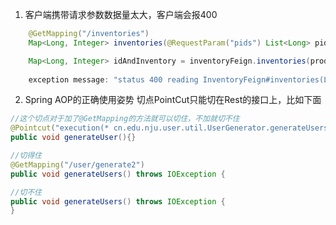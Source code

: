1. 客户端携带请求参数数据量太大，客户端会报400
```java
    @GetMapping("/inventories")
    Map<Long, Integer> inventories(@RequestParam("pids") List<Long> pids);

    Map<Long, Integer> idAndInventory = inventoryFeign.inventories(productIDs);
    
    exception message: "status 400 reading InventoryFeign#inventories(List)"
```

2. Spring AOP的正确使用姿势
切点PointCut只能切在Rest的接口上，比如下面

```java
//这个切点对于加了@GetMapping的方法就可以切住，不加就切不住
@Pointcut("execution(* cn.edu.nju.user.util.UserGenerator.generateUsers(..))")
public void generateUser(){}

//切得住
@GetMapping("/user/generate2")
public void generateUsers() throws IOException {

//切不住        
public void generateUsers() throws IOException {
}
```



